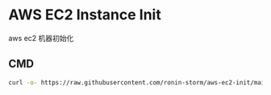# AWS EC2 Instance Init
aws ec2 机器初始化

## CMD

```bash
curl -o- https://raw.githubusercontent.com/ronin-storm/aws-ec2-init/main/init.sh?token=GHSAT0AAAAAABQRBJR3H5E6SIG2ITKTEADAYQDRXXQ | bash
```
